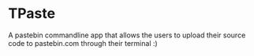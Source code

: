 # TPaste
A pastebin commandline app that allows the users to upload their source code to pastebin.com through their terminal :)
